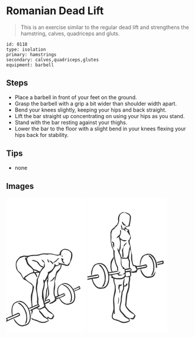 # Romanian Dead Lift
> This is an exercise similar to the regular dead lift and strengthens the hamstring, calves, quadriceps and gluts.

``` 
id: 0118 
type: isolation 
primary: hamstrings 
secondary: calves,quadriceps,glutes 
equipment: barbell 
``` 

## Steps

 - Place a barbell in front of your feet on the ground.
 - Grasp the barbell with a grip a bit wider than shoulder width apart.
 - Bend your knees slightly, keeping your hips and back straight.
 - Lift the bar straight up concentrating on using your hips as you stand.
 - Stand with the bar resting against your thighs.
 - Lower the bar to the floor with a slight bend in your knees flexing your hips back for stability.

## Tips

 - none

## Images

<svg width="216" height="275pt" viewBox="0 0 162 275" xmlns="http://www.w3.org/2000/svg">
  <g fill="#FFF">
    <path d="M0 0h162v275H0v-21.47c9.21-4.61 18.97-8.07 28.2-12.67l-.48-3.44c-.91-.79-1.8-1.58-2.7-2.37-3.71 1.61-7.41 3.27-10.95 5.22-.44-.34-.87-.67-1.29-1.01-.04-6.73-1.41-14.04 2.33-20.13 2.05-3.93 6.74-4.69 10.39-6.45 6.09.55 11.63 3.74 15.16 8.73 5.61 7.37 7.88 16.93 7.02 26.07-.64 4.56-2.77 9.97-7.64 11.33-3.58 1.09-7.46 2.79-11.18 1.23-6.3-2.22-9.59-8.44-13.53-13.33-.09 3.69 2.58 6.56 4.76 9.23 3.66 4.14 9.08 7.98 14.91 6.62 4.33-1.42 9.64-2.19 11.89-6.74 5.09-8.96 2.76-19.88-.8-28.95 5.84-.25 10.59-3.93 15.74-6.18 1.49-.95 3.19-.47 4.74 0-4.08 2.18-8.33 4.01-12.34 6.34-2 1.24-4.72 1.75-6.11 3.74.85.13 2.55.4 3.4.53-.38 4.87 0 9.76-.32 14.65-.45 1.86 1.33 2.96 2.81 3.55 3.78 1.48 7.85 2.19 11.44 4.17 6.57 3.92 15.46 2.52 21.19-2.27-.83-1.82-1.77-3.59-2.76-5.31 3.32.85 7.29 4.02 10.48 1.26 2.18-1.28 2.16-4.18 3.05-6.3-1.93-2.86-4.27-5.46-7.24-7.29-4.35-2.86-7.55-7.05-10.38-11.35-.33.5-.99 1.51-1.32 2.02.67-1.53 1.32-3.07 1.95-4.61-.62-.74-1.23-1.47-1.85-2.2 3.65-1.18 7.45-2.36 10.46-4.83.29-2 .27-4.47-1.98-5.3-2.6.29-4.85 1.77-7.24 2.72 2.04-3.4 4.05-6.84 6.4-10.05 1.55-2.04.75-4.82.86-7.18.02-7.02-3.82-13.8-2.02-20.84 1.42-5.39-.92-11.27 2.15-16.29 3.6-2.29 7.11-5.06 9.07-8.95 1.19-2.3 2.74-4.39 4.5-6.29 3.8.06 6.89-2.25 10.01-4.08-.42 2.81-.07 6.01-1.91 8.39-1.7 2.61-4.67 3.96-6.6 6.33-2.04 4-2.08 8.6-3.23 12.87-1.63 6.38-.72 13.07-2.22 19.47-.78 3.73-.39 7.55-.55 11.32-.69 4.53 3.31 8.44 2.57 12.9-1.76 5.51-8.46 5.5-11.97 9.35 5.76.03 10.85-3.14 15.01-6.84-.17-.48-.5-1.44-.67-1.92 1.99-.73 3.97-1.49 5.87-2.43.43.25.87.52 1.3.78 1.85 6.03 7.43 10.38 13.39 11.91 3.83 1.14 7.61-.78 11.16-1.99 3.98-1.44 6.06-5.63 6.84-9.54 1.38-5.11-.01-10.37-1.42-15.3 4.15-1.64 8.19-3.54 12.38-5.06-.38-2.07-1.03-4.06-1.94-5.94-4.03 2.47-8.4 4.28-12.65 6.3-3.4-5.48-8.26-11.01-14.99-11.98-5.21-.95-9.87 2.27-13.74 5.34-4.12 3.94-3.93 10.15-3.66 15.41.29 1.57 1.04 3.17.85 4.78-1.25.91-2.87 1.19-4.28 1.79-3.32-4.94-2.04-10.99-1.32-16.48.64-4.96.59-10.01-.22-14.96 2-5.09 2.37-10.66 4.4-15.72 4.09-5.41 9.83-10.68 9.22-18.1 5.01.46 10.46 5.09 15.17 1.44 2.4-6.14 6.17-11.93 6.74-18.65.18-3.07.15-6.7-2.38-8.88-4.62-4.4-11.94-7.75-17.97-4.11-3.86 1.81-5.13 6.1-6.17 9.88-6.32 1.88-12.3-2.08-18.61-2.15-3.48-.13-6.98.37-10.45-.12-4.69-.48-9.11 1.43-13.58 2.47-4.96 1.16-10.11-.29-15.06.98-3.65.89-7.45 1.73-11.22 1.16-3.7-.83-7.08 1.27-10.62 1.95-3.18 3.53-7.18 6.81-8.34 11.64-.9 4.74-.46 9.7 1.16 14.24 1.9 4.92 7.27 7.3 9.32 12.11 1.45 3.09 3.51 5.82 5.37 8.66 1.53.52 3.14.89 4.49 1.82 4.63 3.36 9.79 6.17 13.34 10.79-.14 4.86-.26 9.84-2.14 14.4-3.23 9.38-.01 19.19.36 28.72-2.03.8-4.06 1.61-6.09 2.41-3.23-5.91-7.68-11.77-14.2-14.18-5.12-1.8-10.24.64-14.66 3.06-2.98 2.09-4.39 5.68-5.24 9.08-1.33 5.69-1.22 11.7.52 17.29-4.14 1.5-8.09 3.45-12.14 5.17V0m96.52 163.42c-1.75 3.21-4.17 5.96-7.5 7.59.19.2.56.62.75.83 4.44-1.66 7.96-5.1 9.28-9.71-.64.32-1.9.97-2.53 1.29m-72.11 52.94c8.23 3.75 13.07 12.19 15.21 20.65 2.21 6.93 1.21 14.42-1.56 21.04 2.56-.98 3.71-3.53 4.12-6.05.93-5.71.24-11.54-.91-17.17-2.79-7.42-6.76-15.01-13.77-19.23-1.09-.69-4.68-1.64-3.09.76z"/>
    <path d="M111.65 119.51c-1.44-4.84.73-11.51 6.24-12.44 5.56-.34 12.05 2.31 14.07 7.83.55 6.02-1.75 11.88-2.76 17.77-1.7 1.49-3.11 3.27-4.32 5.17-3.88.34-7.14-2.31-10.99-2.38-3.1-.21-5.8-2.11-8.89-2.17.89 1.03 1.9 1.95 2.88 2.9-1.88 1.96-4.28 2.75-6.95 2.47-.82-1.16-1.65-2.31-2.5-3.44-.34 8.11-6.33 15.54-14.25 17.51 1.62 2.52-.23 5-1.17 7.35-1.55 3.27-3.1 6.54-4.95 9.65-.96-.76-1.93-1.49-2.93-2.19.15 2.15.44 4.29.73 6.43-.56.4-1.66 1.2-2.22 1.6.62-.34 1.86-1.02 2.47-1.35 1.01 7.48-3.71 14.29-3.32 21.75.09 3.85-.93 7.9.84 11.53 2.06 4.28 1.58 9.31 3.87 13.49-2.63 3.56-7.28 5.03-11.37 6.24-.76-.63-1.53-1.26-2.29-1.89 1.55-1.14 3.06-2.32 4.56-3.52-.73-1.11-1.47-2.21-2.24-3.28-1.79-3.64-.56-7.59-.61-11.41-1.65-9.9-4.5-20.06-1.83-30.06 1.5-4.11-.76-8.83 1.7-12.66 2.33-3.8 2.55-8.42 4.79-12.26 1.92-3.74 5.16-6.5 7.8-9.69 1.2-2.8.07-5.99.05-8.91-1.69 2.33-.92 5.39-1.69 8.04-2.18-.78-4.51-1.34-6.42-2.72-2.8-2.41-3.68-6.77-7.33-8.24-3.53-1.49-7.38-3.62-11.23-1.81 3.5 1.31 7.15 2.18 10.66 3.46 3.52 4.13 6.28 10.71 12.57 10.56-2.26 2.45-4.16 5.22-5.69 8.18-1.87-.08-3.61-.72-5.12-1.81-2.23-1.66-5.11-1.68-7.67-2.45-2.1-1.87-3.58-4.34-5.74-6.15-2.71-2.33-5.45-4.95-6.41-8.52-.83-3-2.82-6.57-.29-9.3 5.2-4.02 12.08-3.19 18.23-3.42 4.91.2 9.23-2.75 14.12-2.91 3.05-.51 6.06 1.04 9.09.24 6.41-1.39 12.63 1.38 18.84 2.51 2.67-.22 5.47-2.51 7.67.3m1.43-.22c-.71 1.64-.24 2.23 1.38 1.77.71-1.66.25-2.25-1.38-1.77m-9.7 7.26c-2.16 3.15-5.72 4.73-8.71 6.93 4.8.19 7.93-3.25 10.38-6.84.93-.38 2.22-.43 2.56-1.59-1.6-1.48-3.36.04-4.23 1.5m8.15-2.54c.79 2.18 1.27 4.46 1.89 6.69.84 2.62 3.35 4.15 5.84 4.92-1.34-2.11-2.89-4.09-4.34-6.12.53-1.13 1.05-2.26 1.57-3.39-1.66-.69-3.3-1.42-4.96-2.1m-24.91 9.71l.32-3.71c4.12.91 5.19 5.67 9.04 6.95-.7-4.17-5.38-8.91-9.8-6.82-.61-1.49-1.24-2.97-1.92-4.42-1.33 2.85.49 5.87 2.36 8M72 126.78c.77 3.11 2.94 6.67 6.63 6.34-2.02-2.3-3.99-4.73-6.63-6.34z"/>
    <path d="M28.69 123.81c3.44-1.03 6.68-3 10.39-2.89l-1.99 1.25c1.61-.02 3.21-.1 4.81-.26-.48 1.24-.93 2.5-1.36 3.76.32-2.3-.29-2.99-1.84-2.05l-.48 1.95c2.17 3.34 2.81 7.34 4.48 10.9 3.36 4.71 8.97 7.24 11.96 12.28-.06 1.34-.08 2.68-.06 4.02-3.28.71-6.48 1.87-9.27 3.75-3.65 2.49-7.92 4.49-10.22 8.47-1.75-3.05-3.16-6.28-4.9-9.32-1.92-3.43-6.52-4.65-7.42-8.77-1.22-4.57-3.2-9.6-1.14-14.21 1.46-3.54 4.13-6.46 7.04-8.88zM56.11 149.16c2.67.47 5.3 1.2 7.82 2.2-1.82.53-3.64 1.04-5.44 1.66-1.5-.86-2.76-1.94-2.38-3.86z"/>
    <path d="M60.35 155.06c1.61-2.33 4.75-.71 7.04-.95-.95 3.97-2.52 7.71-4.09 11.46-.34.3-1.02.91-1.36 1.21.29 7.64-3.1 15.09-1.3 22.73 1.54 5.71 1.92 11.62 2.25 17.49.21 3.81-1.71 8.01 1.18 11.27-3.78.82-7.29 2.5-10.48 4.64-1.42-8.87-1.4-17.93.09-26.78 1.57-4.46 1.93-9.16 2.9-13.76-2.16-3.08-4.12-6.56-7.56-8.4-4.24-2.43-8.32-5.31-10.97-9.52 3.55-2.94 7.08-6.02 11.21-8.13 2.38-.92 4.94-1.18 7.39-1.84 2.4 2.34 4.05 5.26 5.26 8.36.24 0 .72 0 .96.01 1.19-2.71-1.79-5.24-2.52-7.79zM78.37 173.76c1.64-2.94 3.77-5.61 5.44-8.55 1.02 1.92.19 3.33-1.42 4.28 1.07 4.46.67 9.12 1.47 13.64-1.57 2.58-2.83 5.45-2.91 8.53.01 6.39-1.47 12.65-2.46 18.93l-1.16 1.72c-.47-7.12-2.63-14.18-1.86-21.35 1.83-5.56 3.08-11.32 2.9-17.2zM125.31 183.55c-2.78-3.17-6.82-4.61-10.42-6.57 4.76-.9 9.88.5 13.54 3.68 6.98 5.88 10.64 15.39 9.72 24.42-.78 3.82-2.11 8.59-6.3 9.88-3.2.98-6.46 2.6-9.88 1.89-5.95-1.73-10.46-6.4-13.27-11.76 3.69-1.02 7.42-2.48 10.57-4.65 1.65-2.24-.54-3.76-2.1-5.14-3.03 1.37-6.03 2.79-9.01 4.24-.84-.6-1.68-1.18-2.45-1.86-.35-4.8-1.23-10.14 1.5-14.44 1.21-2.82 3.99-4.29 6.55-5.64 3.71 2.85 8.17 4.78 11.25 8.41 6.23 7.76 8.97 19.01 4.19 28.18 3.11-.4 3.72-3.79 4.29-6.3 1-8.76-2.23-17.89-8.18-24.34zM137.07 187.98c4.08-1.22 7.75-3.49 11.82-4.77-.19.67-.57 2.03-.76 2.71-3.41 1.9-7.2 3.01-10.58 5l-.48-2.94zM81.2 205.32c2.24-6.82.19-14.37 3.57-20.87.28 4.79.73 9.63.16 14.43-.78 2.38-2.6 4.24-3.73 6.44z"/>
    <path d="M99.98 206.1c4.65-3.89 10.54-5.9 16-8.37.83.01 2.47.02 3.3.02-5.21 4.86-12.56 6.65-19.3 8.35zM77.67 212.76c2.91-1.09 5.75-2.34 8.64-3.49.57.69 1.17 1.38 1.69 2.12-3.23 1.43-6.67 2.38-9.7 4.25-.16-.72-.48-2.16-.63-2.88zM64.31 228.1c5.13 2.91 9.19-2.72 14.2-3.04 1.96 1.92 3.52 4.17 5.24 6.3 3.36 3.67 8.12 5.51 12.05 8.46-1.14 1.86-2.19 3.79-2.97 5.83-.73.2-2.18.59-2.91.79-1.3-.59-2.59-1.18-3.9-1.75-.29-.49-.88-1.46-1.18-1.95-.67 1.05-1.33 2.11-1.97 3.18-2.56-1.62-5.13-3.36-6.92-5.86-2.77-3.97-6.43-7.17-9.51-10.88.07 2.51.71 5.04 2.69 6.72 3.42 3.21 5.42 8 9.93 9.93 2.59 1.09 4.92 2.67 6.76 4.8-4.82 2.23-10.48 4.45-15.77 2.52-3.62-.67-6.46-3.39-10.15-3.85-3.07-.36-5.86-1.71-8.41-3.42-.65-4.88 1.12-9.4 2.52-13.95-.17-.5-.49-1.5-.66-2 2.89-1.75 6.09-2.87 9.23-4.06.44.56 1.3 1.68 1.73 2.23zM2.02 246.91c7.97-2.18 15.03-6.75 22.84-9.3.59.34 1.77 1 2.36 1.34-7.72 4.39-16.21 7.23-24.13 11.25-.36-1.1-.72-2.19-1.07-3.29zM0 248.27c1.75.13 1.79 2.72 0 2.83v-2.83z"/>
  </g>
  <g fill="#333">
    <path d="M113.96 107.01c6.03-3.64 13.35-.29 17.97 4.11 2.53 2.18 2.56 5.81 2.38 8.88-.57 6.72-4.34 12.51-6.74 18.65-4.71 3.65-10.16-.98-15.17-1.44.61 7.42-5.13 12.69-9.22 18.1-2.03 5.06-2.4 10.63-4.4 15.72.81 4.95.86 10 .22 14.96-.72 5.49-2 11.54 1.32 16.48 1.41-.6 3.03-.88 4.28-1.79.19-1.61-.56-3.21-.85-4.78-.27-5.26-.46-11.47 3.66-15.41 3.87-3.07 8.53-6.29 13.74-5.34 6.73.97 11.59 6.5 14.99 11.98 4.25-2.02 8.62-3.83 12.65-6.3.91 1.88 1.56 3.87 1.94 5.94-4.19 1.52-8.23 3.42-12.38 5.06 1.41 4.93 2.8 10.19 1.42 15.3-.78 3.91-2.86 8.1-6.84 9.54-3.55 1.21-7.33 3.13-11.16 1.99-5.96-1.53-11.54-5.88-13.39-11.91-.43-.26-.87-.53-1.3-.78-1.9.94-3.88 1.7-5.87 2.43.17.48.5 1.44.67 1.92-4.16 3.7-9.25 6.87-15.01 6.84 3.51-3.85 10.21-3.84 11.97-9.35.74-4.46-3.26-8.37-2.57-12.9.16-3.77-.23-7.59.55-11.32 1.5-6.4.59-13.09 2.22-19.47 1.15-4.27 1.19-8.87 3.23-12.87 1.93-2.37 4.9-3.72 6.6-6.33 1.84-2.38 1.49-5.58 1.91-8.39-3.12 1.83-6.21 4.14-10.01 4.08-1.76 1.9-3.31 3.99-4.5 6.29-1.96 3.89-5.47 6.66-9.07 8.95-3.07 5.02-.73 10.9-2.15 16.29-1.8 7.04 2.04 13.82 2.02 20.84-.11 2.36.69 5.14-.86 7.18-2.35 3.21-4.36 6.65-6.4 10.05 2.39-.95 4.64-2.43 7.24-2.72 2.25.83 2.27 3.3 1.98 5.3-3.01 2.47-6.81 3.65-10.46 4.83.62.73 1.23 1.46 1.85 2.2-.63 1.54-1.28 3.08-1.95 4.61.33-.51.99-1.52 1.32-2.02 2.83 4.3 6.03 8.49 10.38 11.35 2.97 1.83 5.31 4.43 7.24 7.29-.89 2.12-.87 5.02-3.05 6.3-3.19 2.76-7.16-.41-10.48-1.26.99 1.72 1.93 3.49 2.76 5.31-5.73 4.79-14.62 6.19-21.19 2.27-3.59-1.98-7.66-2.69-11.44-4.17-1.48-.59-3.26-1.69-2.81-3.55.32-4.89-.06-9.78.32-14.65-.85-.13-2.55-.4-3.4-.53 1.39-1.99 4.11-2.5 6.11-3.74 4.01-2.33 8.26-4.16 12.34-6.34-1.55-.47-3.25-.95-4.74 0-5.15 2.25-9.9 5.93-15.74 6.18 3.56 9.07 5.89 19.99.8 28.95-2.25 4.55-7.56 5.32-11.89 6.74-5.83 1.36-11.25-2.48-14.91-6.62-2.18-2.67-4.85-5.54-4.76-9.23 3.94 4.89 7.23 11.11 13.53 13.33 3.72 1.56 7.6-.14 11.18-1.23 4.87-1.36 7-6.77 7.64-11.33.86-9.14-1.41-18.7-7.02-26.07a20.865 20.865 0 0 0-15.16-8.73c-3.65 1.76-8.34 2.52-10.39 6.45-3.74 6.09-2.37 13.4-2.33 20.13.42.34.85.67 1.29 1.01 3.54-1.95 7.24-3.61 10.95-5.22.9.79 1.79 1.58 2.7 2.37l.48 3.44c-9.23 4.6-18.99 8.06-28.2 12.67v-2.43c1.79-.11 1.75-2.7 0-2.83v-1.88c4.05-1.72 8-3.67 12.14-5.17-1.74-5.59-1.85-11.6-.52-17.29.85-3.4 2.26-6.99 5.24-9.08 4.42-2.42 9.54-4.86 14.66-3.06 6.52 2.41 10.97 8.27 14.2 14.18 2.03-.8 4.06-1.61 6.09-2.41-.37-9.53-3.59-19.34-.36-28.72 1.88-4.56 2-9.54 2.14-14.4-3.55-4.62-8.71-7.43-13.34-10.79-1.35-.93-2.96-1.3-4.49-1.82-1.86-2.84-3.92-5.57-5.37-8.66-2.05-4.81-7.42-7.19-9.32-12.11-1.62-4.54-2.06-9.5-1.16-14.24 1.16-4.83 5.16-8.11 8.34-11.64 3.54-.68 6.92-2.78 10.62-1.95 3.77.57 7.57-.27 11.22-1.16 4.95-1.27 10.1.18 15.06-.98 4.47-1.04 8.89-2.95 13.58-2.47 3.47.49 6.97-.01 10.45.12 6.31.07 12.29 4.03 18.61 2.15 1.04-3.78 2.31-8.07 6.17-9.88m-2.31 12.5c-2.2-2.81-5-.52-7.67-.3-6.21-1.13-12.43-3.9-18.84-2.51-3.03.8-6.04-.75-9.09-.24-4.89.16-9.21 3.11-14.12 2.91-6.15.23-13.03-.6-18.23 3.42-2.53 2.73-.54 6.3.29 9.3.96 3.57 3.7 6.19 6.41 8.52 2.16 1.81 3.64 4.28 5.74 6.15 2.56.77 5.44.79 7.67 2.45 1.51 1.09 3.25 1.73 5.12 1.81 1.53-2.96 3.43-5.73 5.69-8.18-6.29.15-9.05-6.43-12.57-10.56-3.51-1.28-7.16-2.15-10.66-3.46 3.85-1.81 7.7.32 11.23 1.81 3.65 1.47 4.53 5.83 7.33 8.24 1.91 1.38 4.24 1.94 6.42 2.72.77-2.65 0-5.71 1.69-8.04.02 2.92 1.15 6.11-.05 8.91-2.64 3.19-5.88 5.95-7.8 9.69-2.24 3.84-2.46 8.46-4.79 12.26-2.46 3.83-.2 8.55-1.7 12.66-2.67 10 .18 20.16 1.83 30.06.05 3.82-1.18 7.77.61 11.41.77 1.07 1.51 2.17 2.24 3.28-1.5 1.2-3.01 2.38-4.56 3.52.76.63 1.53 1.26 2.29 1.89 4.09-1.21 8.74-2.68 11.37-6.24-2.29-4.18-1.81-9.21-3.87-13.49-1.77-3.63-.75-7.68-.84-11.53-.39-7.46 4.33-14.27 3.32-21.75-.61.33-1.85 1.01-2.47 1.35.56-.4 1.66-1.2 2.22-1.6-.29-2.14-.58-4.28-.73-6.43 1 .7 1.97 1.43 2.93 2.19 1.85-3.11 3.4-6.38 4.95-9.65.94-2.35 2.79-4.83 1.17-7.35 7.92-1.97 13.91-9.4 14.25-17.51.85 1.13 1.68 2.28 2.5 3.44 2.67.28 5.07-.51 6.95-2.47-.98-.95-1.99-1.87-2.88-2.9 3.09.06 5.79 1.96 8.89 2.17 3.85.07 7.11 2.72 10.99 2.38 1.21-1.9 2.62-3.68 4.32-5.17 1.01-5.89 3.31-11.75 2.76-17.77-2.02-5.52-8.51-8.17-14.07-7.83-5.51.93-7.68 7.6-6.24 12.44m-82.96 4.3c-2.91 2.42-5.58 5.34-7.04 8.88-2.06 4.61-.08 9.64 1.14 14.21.9 4.12 5.5 5.34 7.42 8.77 1.74 3.04 3.15 6.27 4.9 9.32 2.3-3.98 6.57-5.98 10.22-8.47 2.79-1.88 5.99-3.04 9.27-3.75-.02-1.34 0-2.68.06-4.02-2.99-5.04-8.6-7.57-11.96-12.28-1.67-3.56-2.31-7.56-4.48-10.9l.48-1.95c1.55-.94 2.16-.25 1.84 2.05.43-1.26.88-2.52 1.36-3.76-1.6.16-3.2.24-4.81.26l1.99-1.25c-3.71-.11-6.95 1.86-10.39 2.89m27.42 25.35c-.38 1.92.88 3 2.38 3.86 1.8-.62 3.62-1.13 5.44-1.66-2.52-1-5.15-1.73-7.82-2.2m4.24 5.9c.73 2.55 3.71 5.08 2.52 7.79-.24-.01-.72-.01-.96-.01-1.21-3.1-2.86-6.02-5.26-8.36-2.45.66-5.01.92-7.39 1.84-4.13 2.11-7.66 5.19-11.21 8.13 2.65 4.21 6.73 7.09 10.97 9.52 3.44 1.84 5.4 5.32 7.56 8.4-.97 4.6-1.33 9.3-2.9 13.76a82.695 82.695 0 0 0-.09 26.78c3.19-2.14 6.7-3.82 10.48-4.64-2.89-3.26-.97-7.46-1.18-11.27-.33-5.87-.71-11.78-2.25-17.49-1.8-7.64 1.59-15.09 1.3-22.73.34-.3 1.02-.91 1.36-1.21 1.57-3.75 3.14-7.49 4.09-11.46-2.29.24-5.43-1.38-7.04.95m18.02 18.7c.18 5.88-1.07 11.64-2.9 17.2-.77 7.17 1.39 14.23 1.86 21.35l1.16-1.72c.99-6.28 2.47-12.54 2.46-18.93.08-3.08 1.34-5.95 2.91-8.53-.8-4.52-.4-9.18-1.47-13.64 1.61-.95 2.44-2.36 1.42-4.28-1.67 2.94-3.8 5.61-5.44 8.55m46.94 9.79c5.95 6.45 9.18 15.58 8.18 24.34-.57 2.51-1.18 5.9-4.29 6.3 4.78-9.17 2.04-20.42-4.19-28.18-3.08-3.63-7.54-5.56-11.25-8.41-2.56 1.35-5.34 2.82-6.55 5.64-2.73 4.3-1.85 9.64-1.5 14.44.77.68 1.61 1.26 2.45 1.86 2.98-1.45 5.98-2.87 9.01-4.24 1.56 1.38 3.75 2.9 2.1 5.14-3.15 2.17-6.88 3.63-10.57 4.65 2.81 5.36 7.32 10.03 13.27 11.76 3.42.71 6.68-.91 9.88-1.89 4.19-1.29 5.52-6.06 6.3-9.88.92-9.03-2.74-18.54-9.72-24.42-3.66-3.18-8.78-4.58-13.54-3.68 3.6 1.96 7.64 3.4 10.42 6.57m11.76 4.43l.48 2.94c3.38-1.99 7.17-3.1 10.58-5 .19-.68.57-2.04.76-2.71-4.07 1.28-7.74 3.55-11.82 4.77M81.2 205.32c1.13-2.2 2.95-4.06 3.73-6.44.57-4.8.12-9.64-.16-14.43-3.38 6.5-1.33 14.05-3.57 20.87m18.78.78c6.74-1.7 14.09-3.49 19.3-8.35-.83 0-2.47-.01-3.3-.02-5.46 2.47-11.35 4.48-16 8.37m-22.31 6.66c.15.72.47 2.16.63 2.88 3.03-1.87 6.47-2.82 9.7-4.25-.52-.74-1.12-1.43-1.69-2.12-2.89 1.15-5.73 2.4-8.64 3.49M64.31 228.1c-.43-.55-1.29-1.67-1.73-2.23-3.14 1.19-6.34 2.31-9.23 4.06.17.5.49 1.5.66 2-1.4 4.55-3.17 9.07-2.52 13.95 2.55 1.71 5.34 3.06 8.41 3.42 3.69.46 6.53 3.18 10.15 3.85 5.29 1.93 10.95-.29 15.77-2.52-1.84-2.13-4.17-3.71-6.76-4.8-4.51-1.93-6.51-6.72-9.93-9.93-1.98-1.68-2.62-4.21-2.69-6.72 3.08 3.71 6.74 6.91 9.51 10.88 1.79 2.5 4.36 4.24 6.92 5.86.64-1.07 1.3-2.13 1.97-3.18.3.49.89 1.46 1.18 1.95 1.31.57 2.6 1.16 3.9 1.75.73-.2 2.18-.59 2.91-.79.78-2.04 1.83-3.97 2.97-5.83-3.93-2.95-8.69-4.79-12.05-8.46-1.72-2.13-3.28-4.38-5.24-6.3-5.01.32-9.07 5.95-14.2 3.04M2.02 246.91c.35 1.1.71 2.19 1.07 3.29 7.92-4.02 16.41-6.86 24.13-11.25-.59-.34-1.77-1-2.36-1.34-7.81 2.55-14.87 7.12-22.84 9.3z"/>
    <path d="M113.08 119.29c1.63-.48 2.09.11 1.38 1.77-1.62.46-2.09-.13-1.38-1.77zM103.38 126.55c.87-1.46 2.63-2.98 4.23-1.5-.34 1.16-1.63 1.21-2.56 1.59-2.45 3.59-5.58 7.03-10.38 6.84 2.99-2.2 6.55-3.78 8.71-6.93zM111.53 124.01c1.66.68 3.3 1.41 4.96 2.1-.52 1.13-1.04 2.26-1.57 3.39 1.45 2.03 3 4.01 4.34 6.12-2.49-.77-5-2.3-5.84-4.92-.62-2.23-1.1-4.51-1.89-6.69z"/>
    <path d="M86.62 133.72c-1.87-2.13-3.69-5.15-2.36-8 .68 1.45 1.31 2.93 1.92 4.42 4.42-2.09 9.1 2.65 9.8 6.82-3.85-1.28-4.92-6.04-9.04-6.95l-.32 3.71zM72 126.78c2.64 1.61 4.61 4.04 6.63 6.34-3.69.33-5.86-3.23-6.63-6.34zM96.52 163.42c.63-.32 1.89-.97 2.53-1.29-1.32 4.61-4.84 8.05-9.28 9.71-.19-.21-.56-.63-.75-.83 3.33-1.63 5.75-4.38 7.5-7.59zM24.41 216.36c-1.59-2.4 2-1.45 3.09-.76 7.01 4.22 10.98 11.81 13.77 19.23 1.15 5.63 1.84 11.46.91 17.17-.41 2.52-1.56 5.07-4.12 6.05 2.77-6.62 3.77-14.11 1.56-21.04-2.14-8.46-6.98-16.9-15.21-20.65z"/>
  </g>
</svg>

<svg width="216" height="275pt" viewBox="0 0 162 275" xmlns="http://www.w3.org/2000/svg">
  <g fill="#FFF">
    <path d="M0 0h162v275H0V168.3c1.63-.28 3.26-.55 4.89-.84 1.44-.22 3.8-1.41 4.23.78 1.89 7.21 5.75 14.91 13.07 17.8 4.26 1.16 8.88.2 13.04-.94 8.77-5.22 9.49-16.64 8.98-25.77 1.12-.14 3.34-.43 4.45-.57-.01 1.82-.02 3.65-.01 5.47 1.42.46 2.85.92 4.27 1.37-1.26 5.09 1.42 9.77 2.43 14.61 1.12 9.75-2.87 19.08-3.12 28.76-.38 6.05.82 12.06.71 18.1-.62 6.19-4.26 12.04-3.22 18.39 1.4 3.97 6.12 4.7 9.62 5.87 4.73 1.05 8.63 4.62 13.6 4.72 4.68.04 9.5-1.23 13.25-4.12l-.24-2.88c-.49-.69-1.47-2.05-1.96-2.74 2.67.88 5.34 1.77 8.01 2.64 3.49-1.46 4.94-4.74 5.44-8.27-3.45-5.32-9.63-7.73-13.48-12.67-1.6-2.04-3.68-3.76-4.8-6.12-.48-7.36 1.35-14.63 1.67-21.96.09-3.68 2.33-6.81 3.02-10.36.7-3.47 2.13-6.9 1.68-10.51-.91-5.68 2.51-11.16.84-16.82 3.74-1.87 2.17-6.16 1.79-9.37 3.71 2.18 7.87.78 11.78.15.59-1.91 1.21-3.82 1.89-5.7 1.9-.43 3.79-.87 5.69-1.32.15 6.63 3.96 12.76 9.29 16.52 4.2 3.01 9.75 1.72 14.39.67 5.02-1.84 6.5-7.47 6.97-12.23-2.35 3.72-3.86 9.07-8.69 10.19-4.11.61-9.05 1.68-12.51-1.34-4.58-3.4-6.48-8.95-8.96-13.85 4.02-.93 8.37-1.06 12.09-2.96 2.87-1.66.22-4.42-.78-6.36-4.04 1.06-8.12 1.99-12.18 2.98 1.41-6.19 1.32-13.36 6.08-18.18 2.97-3.8 8.2-3.98 12.59-4.51 9.81 4.83 13.96 16.52 13.03 26.9.61-.02 1.82-.07 2.43-.1.8-8.01-1.9-16.07-6.51-22.56-2.93-4.13-8.23-6.9-13.32-5.6-4.41 1.17-9.33 2.82-11.65 7.1-2.79 5.17-3.44 11.22-3.2 17.01-2.1.17-4.2.34-6.29.52-1.98-1.21-4.27-1.6-6.52-1.97-3.33-6.54-2.65-14.03-3.11-21.07-2.59-6.62-3.4-13.73-2.94-20.81-2.15 6.03-4.02 12.22-4.47 18.64-.16 3.33-1.77 6.3-3.83 8.84-3.49-.21-6.96-.66-10.42-1.24-.65-3.19-1.8-6.23-3.23-9.16-1.69-3.15 1.15-6.21 1.5-9.35.47-5.8.26-11.64.12-17.44 2.73 1.37 5.35 3.58 8.56 3.46 1.6-.52 2.99-1.5 4.44-2.33-3.75-.41-8.02.69-11.15-1.99-2.03-1.12-3.06-3.21-4.1-5.16 2.33-3.77 3.39-8.1 2.93-12.52-.47-.32-1.42-.96-1.9-1.28.21 3 .79 6.15-.46 9.01-1.89 2.93-6.15 4.23-6.34 8.17 1.36-.99 2.71-2.01 4.04-3.06 1.12 3.62 2.59 7.21 2.65 11.07.56 5.72-.99 11.32-2.1 16.88-.64-1.9-1.54-3.66-2.73-5.27-1 7.89 5.85 13.42 6.41 20.98.96 6.34-1.68 14.24 3.84 19.06l.48 2.42 3.28.6c.29 2.61.88 5.33.09 7.92-1.64 1.19-3.54 1.97-5.31 2.95 2.09-.25 4.19-.49 6.28-.72-.43 4.2-3.87 7.83-8.21 7.81-5.64.16-12.26 1.32-16.77-2.96-.36-.77-1.08-2.31-1.44-3.09 3.61-.86 7.24-1.72 10.94-2.14.69 1.01 1.37 2.02 2.06 3.03 2.92.36 5.87.16 8.67-.8-2.96-.59-5.94-.99-8.88-1.67 1.26-1.02 2.54-2.03 3.82-3.03-.29-.98-.29-2.15-.96-2.97-.06.59-.16 1.77-.22 2.36-6.78 1.9-13.81 3.31-20.84 3.93-.32-.65-.96-1.94-1.29-2.59 6.99-1.12 14.36-1.57 20.84-4.48-4.45-.64-8.86 1.13-13.29 1.54-3.25-8.08-2.72-17.73 1.81-25.22 1.14-1.57.8-3.48.63-5.27-2.21 4.1-5.86 7.77-6.16 12.65-.11 6.08-1.09 12.63 2.32 18.08-2.09.18-4.17.36-6.26.52-2.48-7.76-7.11-16.93-16.02-18.35-5.38-.17-11.82.99-14.91 5.94-3.74 5.83-5.41 13.02-4.66 19.91-2.5.44-5.01.86-7.49 1.44V0m69.01 32.01c-6.38 3.29-8.18 11.25-6.36 17.77a56.18 56.18 0 0 1-2.42 6.03c-1.67 1.11-3.1 2.51-4.28 4.12-1.81 2.55-4.78 3.91-6.74 6.3-1.33 2.35-2.69 4.93-2.4 7.73.26 8.07-.23 16.28 1.86 24.17.42 4.59 4.23 8.15 4.06 12.87-.06 4.61.17 9.24 1.5 13.69 1.13 6.13 2.61 12.22 5.51 17.79 1.61 2.34-.98 6.27 2.42 7.37.25-3.32.46-6.82-1.3-9.8-2.95-5.3-3.79-11.37-5.11-17.2-1.11-4.57-.25-9.29-.69-13.91-.75-.82-1.55-1.59-2.39-2.3-1.25-5-2.57-9.97-4.28-14.83-.61-4.54.83-9.14.1-13.71-.6-3.84 1.01-7.49 2.3-11.02 1.53-.99 3.06-1.99 4.59-2.99-.03-.4-.08-1.19-.11-1.59 2.79-.73 4.11-3.46 5.84-5.49 1.95-3.19 3.54-6.88 3.2-10.71-.23-3.67.6-7.42 2.35-10.66 1.86-2.12 4.48-3.73 7.34-3.97 3.09-.26 5.53 1.91 8.1 3.25 1.94 1.04 4.21 2.49 4.02 5.02-.04 6.43-1.1 12.9-3.21 18.99-1.89.31-4.23-.24-5.55 1.51-.99 1.23-3.51 2.26-1.9 4.25-2.73-.38-5.45-.9-8.22-.8 1.65 1.77 4.02 2.14 6.32 2.14.56.56 1.11 1.12 1.67 1.67.75 1.02 1.63 1.92 2.88 2.32-.74-1.45-1.59-2.84-2.48-4.19.51-.4 1.02-.79 1.54-1.17v.69c2.36.04 4.34 1.26 6.03 2.78-.83.16-2.49.47-3.32.62 2.01 3.65 4.38 7.1 7.05 10.31-.08 2.65-.94 5.15-1.96 7.58-.51.33-1.54.99-2.05 1.31.16 4.06 1.43 7.93 2.96 11.66 1.22-3.24.04-6.47-.56-9.67.43-3.08 3.81-5.64 2.51-9.04-1.49-4.89-3.03-9.74-3.67-14.84-3.27-.32-6.19-1.96-7.04-5.34 2.87-.45 5.92-.27 8.55-1.7.96-5.97 2.3-11.92 2.62-17.96.17-5.76-5.71-8.55-10.51-9.52-2.91-.32-6.16-1.5-8.77.47m1.15 18.26c-.21 4.58 3.88 8.56 8.5 7.99-1.91-2.06-4.45-3.53-5.91-5.98-.73-.87-1.13-2.46-2.59-2.01m-1.85 5.14c.05 2.76-1.08 7.79 2.94 8.09-.68-2.8-1.66-5.51-2.94-8.09M49.19 91.17c.34 1.26 1.9 1.68 2.75 2.57-.18 3.08-.06 6.23 1.57 8.95 1.3-2.98.6-6.31.63-9.45-1.51-.95-2.97-3.35-4.95-2.07m23.86 10.04c3.16-2.08 4.65-5.78 7.32-8.39-3.95.81-6.72 4.57-7.32 8.39m-.34.85c-.74 2.09-1.73 4.09-2.97 5.93 1.5 4.46.96 9.21 1.05 13.83.61.03 1.82.08 2.42.11.78-6.57-2.6-13.34.33-19.63l-.83-.24m51.84 15.96l-.04 2.2c7.58 6.09 10.11 16.47 9.11 25.79-.06 5.08-2.86 9.45-4.68 14.02 1.55-.73 3.25-1.52 3.92-3.22 3.5-6.69 3.3-14.58 2.32-21.86-1.55-6.45-4.1-14-10.63-16.93m17.27 14.03c-.22.55-.65 1.66-.86 2.21 4.02-.95 8.03-1.99 12.12-2.64-1.04 5.85-10.16 1.21-11.47 6.81 4.24-.87 8.44-1.89 12.69-2.74.21-1.24.43-2.48.65-3.71-.42-.9-.84-1.8-1.27-2.7-3.96.88-7.92 1.82-11.86 2.77z"/>
    <path d="M84.26 125.92c-.11-6.58 1.21-13.09 2.03-19.61 4.82 7.38.71 16.31 3.2 24.24.83 2.65 1.29 5.4 2.29 8 .67 1.89 2.95 1.79 4.54 2.31 1.06 2.18 2.33 4.26 3.55 6.35-2.28 5.18-9.18 3.68-13.68 4.76.83-.6 2.49-1.81 3.32-2.41.34-1.77-.78-3.32-1.36-4.91-.53-.07-1.58-.23-2.11-.3.01-5.19.48-10.38.11-15.56-.49-1.04-1.23-1.93-1.89-2.87zM68.74 124.44c4.17 1.21 8.58 1.25 12.83.46.8 1.65 1.79 3.22 2.44 4.94 1.1 4.92-1.55 10.17 1.06 14.81-2.75.54-5.51 1.03-8.25 1.57-.85-.67-1.69-1.32-2.55-1.97l.73-1.08-1.34.08c-.8-1.26-2.13-1.92-3.37-2.64-1.29-5.29-1.65-10.74-1.55-16.17zM14.74 139.81c2.7-3.41 7.37-3.09 11.2-4.07 6.9 1.91 11.91 7.7 14.15 14.33 3.11 8.92 3.49 19.34-.88 27.91-1.63 3.39-4.98 5.17-8.33 6.47l-.03-3.25.77 1.42c4.91-5.23 5.38-12.87 5.65-19.66-.65-8.79-3.52-18.03-10.08-24.22-.68-.9-4.67-2.32-3.33.14 7.22 5.34 10.63 14.35 11 23.09.77 6.74-.53 13.99-4.88 19.35.12.61.36 1.84.49 2.45-3.36.39-7.04.95-10.03-1.05-4.17-2.46-6.36-7-8.59-11.09-.36-1.83-.86-3.63-1.36-5.43 3.89-.64 7.97-.57 11.7-1.95 2.58-1.44 1.18-5.16-.58-6.74-4.56-.33-8.92 1.57-13.34 2.38 1.84-6.75 1.22-14.68 6.47-20.08zM105.72 141.99c4.63-.58 9.09-2.67 13.78-2.41l.03 1.29c-5.68 2.82-12.31 2.24-18.12 4.63-.34-1.16-.68-2.32-1.03-3.47 1.78-.07 3.56-.13 5.34-.04z"/>
    <path d="M77.11 148.43c3.51-.54 7-1.2 10.41-2.21l.52 3.24c-3.59.01-7.09.77-10.59 1.48-.09-.63-.25-1.89-.34-2.51zM77.74 153.1c2.51-.36 5.02-.75 7.52-1.12 1.11 2.44 1.8 5.03 1.6 7.74-2.65 1.01-5.44 1.6-8.28 1.75-1.65-2.38-.93-5.62-.84-8.37zM0 163.6c7.18-1.38 14.43-2.42 21.49-4.36.14.79.41 2.36.55 3.14-7.46.51-14.72 2.42-22.04 3.82v-2.6zM77.27 162.21c2.42.24 4.85.4 7.27.55-.22 3.81-.19 7.71-1.34 11.39-.99 2.9.41 5.98-.28 8.95-1.27 5.39-3.71 10.46-4.37 15.99-1.27 5.95-.5 12.1-1.85 18.03-.65 4.62 2.08 8.69 5.1 11.89 3.26 5.17 9.16 7.38 13.92 10.83-1.18 1.93-2.24 3.94-3.08 6.05-2.49.23-5 .3-7.5.24-.66-.17-1.98-.53-2.64-.71-3.58-1.64-6.12-4.69-8.35-7.83-2.17-3.06-5.95-5.04-6.88-8.9-.89-4.62.48-9.26 1.66-13.69 1.32-4.66.56-9.6 1.69-14.3.57-2.3.63-4.67.57-7.03 2.51-3.44 3.54-7.84 3.32-12.06.59.12 1.76.37 2.35.49 1.77-1.42 4.19-2.69 4.53-5.18-.51-.66-1.22-1.05-1.87-1.53-.82 2.03-2.21 3.71-3.64 5.33-.67-1.2-2.3-2.21-1.76-3.77.68-4.35 1.27-8.73.99-13.14l2.16-1.6z"/>
    <path d="M54.53 166.34c6.7.97 14.09 2.22 20.21-1.52-.54 2.62-1.27 5.21-2.1 7.75-1.69 4.38.6 9.03-.49 13.51-.01 2.64-1.55 4.78-2.97 6.85.55 4.43-1.57 8.58-1.34 12.99.51 8.14-3.87 15.84-2.65 24.01 1.77 4.81 6.2 7.88 8.97 12.07 2.83 4.16 8.68 4.44 11.4 8.69-3.63 1.76-7.54 2.97-11.57 3.28-3.12-.48-6.24-1.37-9.02-2.91-4.08-2.51-9.59-1.61-13.1-5.24-1.56-4.01.65-8.28 1.82-12.14l.12 3.87 1.96.06c-.94-6.86-.37-13.8-1.03-20.67-.33-3.63-.72-7.29-.35-10.93.45-5.74 3.25-11.07 3.37-16.84-.61-4.45.02-9.15-1.83-13.35-1.32-2.99-1.5-6.27-1.4-9.48m8.88 11.88c-.08 3.3-1.86 7 .61 9.85 1.95 2.18.08 5.02 1.16 7.43 1.93-2.92 1-6.13-.47-8.96.39-1.72.76-3.44 1.11-5.17 1.89-.89 4.24-1.64 4.19-4.16-2.1.92-4.3 1.41-6.6 1.01m-.17 24.34c-.31 5.24-.69 10.47-1.57 15.66 2.63-4.75 2.72-10.48 1.57-15.66z"/>
  </g>
  <g fill="#333">
    <path d="M69.01 32.01c2.61-1.97 5.86-.79 8.77-.47 4.8.97 10.68 3.76 10.51 9.52-.32 6.04-1.66 11.99-2.62 17.96-2.63 1.43-5.68 1.25-8.55 1.7.85 3.38 3.77 5.02 7.04 5.34.64 5.1 2.18 9.95 3.67 14.84 1.3 3.4-2.08 5.96-2.51 9.04.6 3.2 1.78 6.43.56 9.67-1.53-3.73-2.8-7.6-2.96-11.66.51-.32 1.54-.98 2.05-1.31 1.02-2.43 1.88-4.93 1.96-7.58a65.708 65.708 0 0 1-7.05-10.31c.83-.15 2.49-.46 3.32-.62-1.69-1.52-3.67-2.74-6.03-2.78v-.69c-.52.38-1.03.77-1.54 1.17.89 1.35 1.74 2.74 2.48 4.19-1.25-.4-2.13-1.3-2.88-2.32-.56-.55-1.11-1.11-1.67-1.67-2.3 0-4.67-.37-6.32-2.14 2.77-.1 5.49.42 8.22.8-1.61-1.99.91-3.02 1.9-4.25 1.32-1.75 3.66-1.2 5.55-1.51 2.11-6.09 3.17-12.56 3.21-18.99.19-2.53-2.08-3.98-4.02-5.02-2.57-1.34-5.01-3.51-8.1-3.25-2.86.24-5.48 1.85-7.34 3.97a19.983 19.983 0 0 0-2.35 10.66c.34 3.83-1.25 7.52-3.2 10.71-1.73 2.03-3.05 4.76-5.84 5.49.03.4.08 1.19.11 1.59-1.53 1-3.06 2-4.59 2.99-1.29 3.53-2.9 7.18-2.3 11.02.73 4.57-.71 9.17-.1 13.71 1.71 4.86 3.03 9.83 4.28 14.83.84.71 1.64 1.48 2.39 2.3.44 4.62-.42 9.34.69 13.91 1.32 5.83 2.16 11.9 5.11 17.2 1.76 2.98 1.55 6.48 1.3 9.8-3.4-1.1-.81-5.03-2.42-7.37-2.9-5.57-4.38-11.66-5.51-17.79-1.33-4.45-1.56-9.08-1.5-13.69.17-4.72-3.64-8.28-4.06-12.87-2.09-7.89-1.6-16.1-1.86-24.17-.29-2.8 1.07-5.38 2.4-7.73 1.96-2.39 4.93-3.75 6.74-6.3 1.18-1.61 2.61-3.01 4.28-4.12a56.18 56.18 0 0 0 2.42-6.03c-1.82-6.52-.02-14.48 6.36-17.77z"/>
    <path d="M70.16 50.27c1.46-.45 1.86 1.14 2.59 2.01 1.46 2.45 4 3.92 5.91 5.98-4.62.57-8.71-3.41-8.5-7.99zM68.31 55.41c1.28 2.58 2.26 5.29 2.94 8.09-4.02-.3-2.89-5.33-2.94-8.09zM66.18 66.82c.48.32 1.43.96 1.9 1.28.46 4.42-.6 8.75-2.93 12.52 1.04 1.95 2.07 4.04 4.1 5.16 3.13 2.68 7.4 1.58 11.15 1.99-1.45.83-2.84 1.81-4.44 2.33-3.21.12-5.83-2.09-8.56-3.46.14 5.8.35 11.64-.12 17.44-.35 3.14-3.19 6.2-1.5 9.35 1.43 2.93 2.58 5.97 3.23 9.16 3.46.58 6.93 1.03 10.42 1.24 2.06-2.54 3.67-5.51 3.83-8.84.45-6.42 2.32-12.61 4.47-18.64-.46 7.08.35 14.19 2.94 20.81.46 7.04-.22 14.53 3.11 21.07 2.25.37 4.54.76 6.52 1.97 2.09-.18 4.19-.35 6.29-.52-.24-5.79.41-11.84 3.2-17.01 2.32-4.28 7.24-5.93 11.65-7.1 5.09-1.3 10.39 1.47 13.32 5.6 4.61 6.49 7.31 14.55 6.51 22.56-.61.03-1.82.08-2.43.1.93-10.38-3.22-22.07-13.03-26.9-4.39.53-9.62.71-12.59 4.51-4.76 4.82-4.67 11.99-6.08 18.18 4.06-.99 8.14-1.92 12.18-2.98 1 1.94 3.65 4.7.78 6.36-3.72 1.9-8.07 2.03-12.09 2.96 2.48 4.9 4.38 10.45 8.96 13.85 3.46 3.02 8.4 1.95 12.51 1.34 4.83-1.12 6.34-6.47 8.69-10.19-.47 4.76-1.95 10.39-6.97 12.23-4.64 1.05-10.19 2.34-14.39-.67-5.33-3.76-9.14-9.89-9.29-16.52-1.9.45-3.79.89-5.69 1.32-.68 1.88-1.3 3.79-1.89 5.7-3.91.63-8.07 2.03-11.78-.15.38 3.21 1.95 7.5-1.79 9.37 1.67 5.66-1.75 11.14-.84 16.82.45 3.61-.98 7.04-1.68 10.51-.69 3.55-2.93 6.68-3.02 10.36-.32 7.33-2.15 14.6-1.67 21.96 1.12 2.36 3.2 4.08 4.8 6.12 3.85 4.94 10.03 7.35 13.48 12.67-.5 3.53-1.95 6.81-5.44 8.27-2.67-.87-5.34-1.76-8.01-2.64.49.69 1.47 2.05 1.96 2.74l.24 2.88c-3.75 2.89-8.57 4.16-13.25 4.12-4.97-.1-8.87-3.67-13.6-4.72-3.5-1.17-8.22-1.9-9.62-5.87-1.04-6.35 2.6-12.2 3.22-18.39.11-6.04-1.09-12.05-.71-18.1.25-9.68 4.24-19.01 3.12-28.76-1.01-4.84-3.69-9.52-2.43-14.61-1.42-.45-2.85-.91-4.27-1.37-.01-1.82 0-3.65.01-5.47-1.11.14-3.33.43-4.45.57.51 9.13-.21 20.55-8.98 25.77-4.16 1.14-8.78 2.1-13.04.94-7.32-2.89-11.18-10.59-13.07-17.8-.43-2.19-2.79-1-4.23-.78-1.63.29-3.26.56-4.89.84v-2.1c7.32-1.4 14.58-3.31 22.04-3.82-.14-.78-.41-2.35-.55-3.14-7.06 1.94-14.31 2.98-21.49 4.36v-2.13c2.48-.58 4.99-1 7.49-1.44-.75-6.89.92-14.08 4.66-19.91 3.09-4.95 9.53-6.11 14.91-5.94 8.91 1.42 13.54 10.59 16.02 18.35 2.09-.16 4.17-.34 6.26-.52-3.41-5.45-2.43-12-2.32-18.08.3-4.88 3.95-8.55 6.16-12.65.17 1.79.51 3.7-.63 5.27-4.53 7.49-5.06 17.14-1.81 25.22 4.43-.41 8.84-2.18 13.29-1.54-6.48 2.91-13.85 3.36-20.84 4.48.33.65.97 1.94 1.29 2.59 7.03-.62 14.06-2.03 20.84-3.93.06-.59.16-1.77.22-2.36.67.82.67 1.99.96 2.97-1.28 1-2.56 2.01-3.82 3.03 2.94.68 5.92 1.08 8.88 1.67-2.8.96-5.75 1.16-8.67.8-.69-1.01-1.37-2.02-2.06-3.03-3.7.42-7.33 1.28-10.94 2.14.36.78 1.08 2.32 1.44 3.09 4.51 4.28 11.13 3.12 16.77 2.96 4.34.02 7.78-3.61 8.21-7.81-2.09.23-4.19.47-6.28.72 1.77-.98 3.67-1.76 5.31-2.95.79-2.59.2-5.31-.09-7.92l-3.28-.6-.48-2.42c-5.52-4.82-2.88-12.72-3.84-19.06-.56-7.56-7.41-13.09-6.41-20.98 1.19 1.61 2.09 3.37 2.73 5.27 1.11-5.56 2.66-11.16 2.1-16.88-.06-3.86-1.53-7.45-2.65-11.07-1.33 1.05-2.68 2.07-4.04 3.06.19-3.94 4.45-5.24 6.34-8.17 1.25-2.86.67-6.01.46-9.01m18.08 59.1c.66.94 1.4 1.83 1.89 2.87.37 5.18-.1 10.37-.11 15.56.53.07 1.58.23 2.11.3.58 1.59 1.7 3.14 1.36 4.91-.83.6-2.49 1.81-3.32 2.41 4.5-1.08 11.4.42 13.68-4.76-1.22-2.09-2.49-4.17-3.55-6.35-1.59-.52-3.87-.42-4.54-2.31-1-2.6-1.46-5.35-2.29-8-2.49-7.93 1.62-16.86-3.2-24.24-.82 6.52-2.14 13.03-2.03 19.61m-15.52-1.48c-.1 5.43.26 10.88 1.55 16.17 1.24.72 2.57 1.38 3.37 2.64l1.34-.08-.73 1.08c.86.65 1.7 1.3 2.55 1.97 2.74-.54 5.5-1.03 8.25-1.57-2.61-4.64.04-9.89-1.06-14.81-.65-1.72-1.64-3.29-2.44-4.94-4.25.79-8.66.75-12.83-.46m-54 15.37c-5.25 5.4-4.63 13.33-6.47 20.08 4.42-.81 8.78-2.71 13.34-2.38 1.76 1.58 3.16 5.3.58 6.74-3.73 1.38-7.81 1.31-11.7 1.95.5 1.8 1 3.6 1.36 5.43 2.23 4.09 4.42 8.63 8.59 11.09 2.99 2 6.67 1.44 10.03 1.05-.13-.61-.37-1.84-.49-2.45 4.35-5.36 5.65-12.61 4.88-19.35-.37-8.74-3.78-17.75-11-23.09-1.34-2.46 2.65-1.04 3.33-.14 6.56 6.19 9.43 15.43 10.08 24.22-.27 6.79-.74 14.43-5.65 19.66l-.77-1.42.03 3.25c3.35-1.3 6.7-3.08 8.33-6.47 4.37-8.57 3.99-18.99.88-27.91-2.24-6.63-7.25-12.42-14.15-14.33-3.83.98-8.5.66-11.2 4.07m90.98 2.18c-1.78-.09-3.56-.03-5.34.04.35 1.15.69 2.31 1.03 3.47 5.81-2.39 12.44-1.81 18.12-4.63l-.03-1.29c-4.69-.26-9.15 1.83-13.78 2.41m-28.61 6.44c.09.62.25 1.88.34 2.51 3.5-.71 7-1.47 10.59-1.48l-.52-3.24c-3.41 1.01-6.9 1.67-10.41 2.21m.63 4.67c-.09 2.75-.81 5.99.84 8.37 2.84-.15 5.63-.74 8.28-1.75.2-2.71-.49-5.3-1.6-7.74-2.5.37-5.01.76-7.52 1.12m-.47 9.11l-2.16 1.6c.28 4.41-.31 8.79-.99 13.14-.54 1.56 1.09 2.57 1.76 3.77 1.43-1.62 2.82-3.3 3.64-5.33.65.48 1.36.87 1.87 1.53-.34 2.49-2.76 3.76-4.53 5.18-.59-.12-1.76-.37-2.35-.49.22 4.22-.81 8.62-3.32 12.06.06 2.36 0 4.73-.57 7.03-1.13 4.7-.37 9.64-1.69 14.3-1.18 4.43-2.55 9.07-1.66 13.69.93 3.86 4.71 5.84 6.88 8.9 2.23 3.14 4.77 6.19 8.35 7.83.66.18 1.98.54 2.64.71 2.5.06 5.01-.01 7.5-.24.84-2.11 1.9-4.12 3.08-6.05-4.76-3.45-10.66-5.66-13.92-10.83-3.02-3.2-5.75-7.27-5.1-11.89 1.35-5.93.58-12.08 1.85-18.03.66-5.53 3.1-10.6 4.37-15.99.69-2.97-.71-6.05.28-8.95 1.15-3.68 1.12-7.58 1.34-11.39-2.42-.15-4.85-.31-7.27-.55m-22.74 4.13c-.1 3.21.08 6.49 1.4 9.48 1.85 4.2 1.22 8.9 1.83 13.35-.12 5.77-2.92 11.1-3.37 16.84-.37 3.64.02 7.3.35 10.93.66 6.87.09 13.81 1.03 20.67l-1.96-.06-.12-3.87c-1.17 3.86-3.38 8.13-1.82 12.14 3.51 3.63 9.02 2.73 13.1 5.24 2.78 1.54 5.9 2.43 9.02 2.91 4.03-.31 7.94-1.52 11.57-3.28-2.72-4.25-8.57-4.53-11.4-8.69-2.77-4.19-7.2-7.26-8.97-12.07-1.22-8.17 3.16-15.87 2.65-24.01-.23-4.41 1.89-8.56 1.34-12.99 1.42-2.07 2.96-4.21 2.97-6.85 1.09-4.48-1.2-9.13.49-13.51.83-2.54 1.56-5.13 2.1-7.75-6.12 3.74-13.51 2.49-20.21 1.52z"/>
    <path d="M49.19 91.17c1.98-1.28 3.44 1.12 4.95 2.07-.03 3.14.67 6.47-.63 9.45-1.63-2.72-1.75-5.87-1.57-8.95-.85-.89-2.41-1.31-2.75-2.57zM73.05 101.21c.6-3.82 3.37-7.58 7.32-8.39-2.67 2.61-4.16 6.31-7.32 8.39zM72.71 102.06l.83.24c-2.93 6.29.45 13.06-.33 19.63-.6-.03-1.81-.08-2.42-.11-.09-4.62.45-9.37-1.05-13.83 1.24-1.84 2.23-3.84 2.97-5.93zM124.55 118.02c6.53 2.93 9.08 10.48 10.63 16.93.98 7.28 1.18 15.17-2.32 21.86-.67 1.7-2.37 2.49-3.92 3.22 1.82-4.57 4.62-8.94 4.68-14.02 1-9.32-1.53-19.7-9.11-25.79l.04-2.2zM141.82 132.05c3.94-.95 7.9-1.89 11.86-2.77.43.9.85 1.8 1.27 2.7-.22 1.23-.44 2.47-.65 3.71-4.25.85-8.45 1.87-12.69 2.74 1.31-5.6 10.43-.96 11.47-6.81-4.09.65-8.1 1.69-12.12 2.64.21-.55.64-1.66.86-2.21zM63.41 178.22c2.3.4 4.5-.09 6.6-1.01.05 2.52-2.3 3.27-4.19 4.16-.35 1.73-.72 3.45-1.11 5.17 1.47 2.83 2.4 6.04.47 8.96-1.08-2.41.79-5.25-1.16-7.43-2.47-2.85-.69-6.55-.61-9.85zM63.24 202.56c1.15 5.18 1.06 10.91-1.57 15.66.88-5.19 1.26-10.42 1.57-15.66z"/>
  </g>
</svg>
